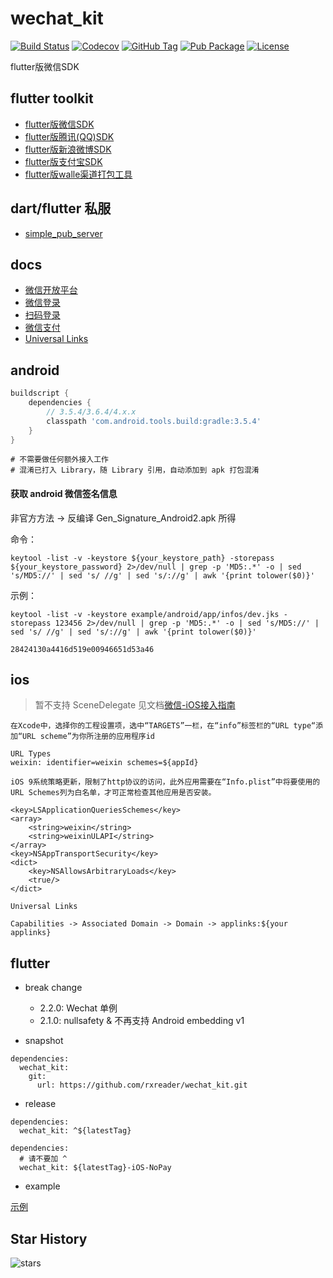 # wechat_kit

[![Build Status](https://cloud.drone.io/api/badges/rxreader/wechat_kit/status.svg)](https://cloud.drone.io/rxreader/wechat_kit)
[![Codecov](https://codecov.io/gh/rxreader/wechat_kit/branch/master/graph/badge.svg)](https://codecov.io/gh/rxreader/wechat_kit)
[![GitHub Tag](https://img.shields.io/github/tag/rxreader/wechat_kit.svg)](https://github.com/rxreader/wechat_kit/releases)
[![Pub Package](https://img.shields.io/pub/v/wechat_kit.svg)](https://pub.dartlang.org/packages/wechat_kit)
[![License](https://img.shields.io/badge/License-Apache%202.0-blue.svg)](https://github.com/rxreader/wechat_kit/blob/master/LICENSE)

flutter版微信SDK

## flutter toolkit

* [flutter版微信SDK](https://github.com/rxreader/wechat_kit)
* [flutter版腾讯(QQ)SDK](https://github.com/rxreader/tencent_kit)
* [flutter版新浪微博SDK](https://github.com/rxreader/weibo_kit)
* [flutter版支付宝SDK](https://github.com/rxreader/alipay_kit)
* [flutter版walle渠道打包工具](https://github.com/rxreader/walle_kit)

## dart/flutter 私服

* [simple_pub_server](https://github.com/rxreader/simple_pub_server)

## docs

* [微信开放平台](https://open.weixin.qq.com/)
* [微信登录](https://open.weixin.qq.com/cgi-bin/showdocument?action=dir_list&t=resource/res_list&verify=1&id=open1419317851&token=&lang=zh_CN)
* [扫码登录](https://open.weixin.qq.com/cgi-bin/showdocument?action=dir_list&t=resource/res_list&verify=1&id=215238808828h4XN&token=&lang=zh_CN)
* [微信支付](https://open.weixin.qq.com/cgi-bin/showdocument?action=dir_list&t=resource/res_list&verify=1&id=open1419317780&token=&lang=zh_CN)
* [Universal Links](https://developer.apple.com/documentation/uikit/inter-process_communication/allowing_apps_and_websites_to_link_to_your_content)

## android

```groovy
buildscript {
    dependencies {
        // 3.5.4/3.6.4/4.x.x
        classpath 'com.android.tools.build:gradle:3.5.4'
    }
}
```

```
# 不需要做任何额外接入工作
# 混淆已打入 Library，随 Library 引用，自动添加到 apk 打包混淆
```

#### 获取 android 微信签名信息

非官方方法 -> 反编译 Gen_Signature_Android2.apk 所得

命令：

```shell
keytool -list -v -keystore ${your_keystore_path} -storepass ${your_keystore_password} 2>/dev/null | grep -p 'MD5:.*' -o | sed 's/MD5://' | sed 's/ //g' | sed 's/://g' | awk '{print tolower($0)}'
```

示例：

```shell
keytool -list -v -keystore example/android/app/infos/dev.jks -storepass 123456 2>/dev/null | grep -p 'MD5:.*' -o | sed 's/MD5://' | sed 's/ //g' | sed 's/://g' | awk '{print tolower($0)}'
```

```shell
28424130a4416d519e00946651d53a46
```

## ios

> 暂不支持 SceneDelegate 见文档[微信-iOS接入指南](https://developers.weixin.qq.com/doc/oplatform/Mobile_App/Access_Guide/iOS.html)

```
在Xcode中，选择你的工程设置项，选中“TARGETS”一栏，在“info”标签栏的“URL type“添加“URL scheme”为你所注册的应用程序id

URL Types
weixin: identifier=weixin schemes=${appId}
```

```
iOS 9系统策略更新，限制了http协议的访问，此外应用需要在“Info.plist”中将要使用的URL Schemes列为白名单，才可正常检查其他应用是否安装。

<key>LSApplicationQueriesSchemes</key>
<array>
    <string>weixin</string>
    <string>weixinULAPI</string>
</array>
<key>NSAppTransportSecurity</key>
<dict>
    <key>NSAllowsArbitraryLoads</key>
    <true/>
</dict>
```

```
Universal Links

Capabilities -> Associated Domain -> Domain -> applinks:${your applinks}
```

## flutter

* break change
    * 2.2.0: Wechat 单例
    * 2.1.0: nullsafety & 不再支持 Android embedding v1

* snapshot

```
dependencies:
  wechat_kit:
    git:
      url: https://github.com/rxreader/wechat_kit.git
```

* release

```
dependencies:
  wechat_kit: ^${latestTag}
```

```
dependencies:
  # 请不要加 ^
  wechat_kit: ${latestTag}-iOS-NoPay
```

* example

[示例](./example/lib/main.dart)

## Star History

![stars](https://starchart.cc/rxreader/wechat_kit.svg)
